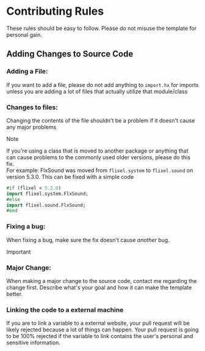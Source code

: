 # Contributing Rules
These rules should be easy to follow. Please do not misuse the template for personal gain. 

## Adding Changes to Source Code
### Adding a File:
If you want to add a file, please do not add anything to `import.hx` for imports unless you are adding a lot of files that actually utilize that module/class

### Changes to files:
Changing the contents of the file shouldn't be a problem if it doesn't cause any major problems<br>
> [!NOTE]
> If you're using a class that is moved to another package or anything that can cause problems to the commonly used older versions, please do this fix. <br>
> For example: FlxSound was moved from `flixel.system` to `flixel.sound` on version 5.3.0. This can be fixed with a simple code
> ```hx
> #if (flixel < 5.3.0)
> import flixel.system.FlxSound;
> #else
> import flixel.sound.FlxSound;
> #end
> ```

### Fixing a bug:
When fixing a bug, make sure the fix doesn't cause *another* bug.

> [!IMPORTANT]
> ### Major Change:
> When making a major change to the source code, contact me regarding the change first. Describe what's your goal and how it can make the template better.
>
> ### Linking the code to a external machine
> If you are to link a variable to a external website, your pull request will be likely rejected because a lot of things can happen. Your pull request is going to be 100% rejected if the variable to link contains the user's personal and sensitive information. 
